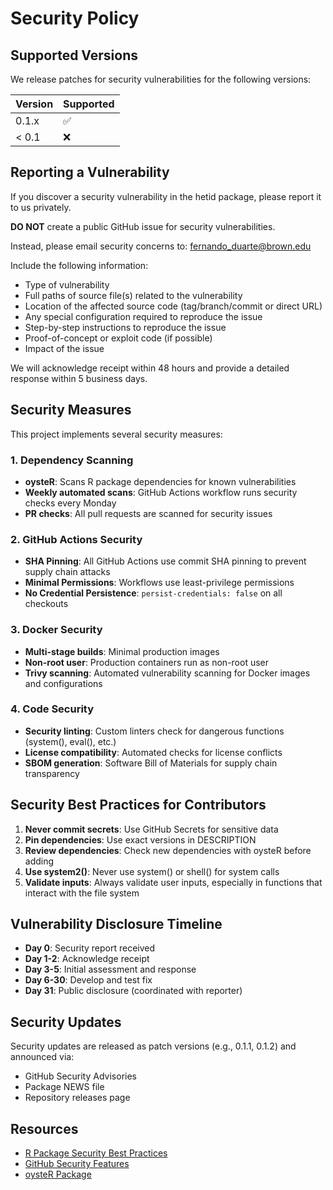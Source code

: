 # Security Policy

## Supported Versions

We release patches for security vulnerabilities for the following versions:

| Version | Supported          |
| ------- | ------------------ |
| 0.1.x   | :white_check_mark: |
| < 0.1   | :x:                |

## Reporting a Vulnerability

If you discover a security vulnerability in the hetid package, please report it to us privately.

**DO NOT** create a public GitHub issue for security vulnerabilities.

Instead, please email security concerns to: fernando_duarte@brown.edu

Include the following information:
- Type of vulnerability
- Full paths of source file(s) related to the vulnerability
- Location of the affected source code (tag/branch/commit or direct URL)
- Any special configuration required to reproduce the issue
- Step-by-step instructions to reproduce the issue
- Proof-of-concept or exploit code (if possible)
- Impact of the issue

We will acknowledge receipt within 48 hours and provide a detailed response within 5 business days.

## Security Measures

This project implements several security measures:

### 1. Dependency Scanning
- **oysteR**: Scans R package dependencies for known vulnerabilities
- **Weekly automated scans**: GitHub Actions workflow runs security checks every Monday
- **PR checks**: All pull requests are scanned for security issues

### 2. GitHub Actions Security
- **SHA Pinning**: All GitHub Actions use commit SHA pinning to prevent supply chain attacks
- **Minimal Permissions**: Workflows use least-privilege permissions
- **No Credential Persistence**: `persist-credentials: false` on all checkouts

### 3. Docker Security
- **Multi-stage builds**: Minimal production images
- **Non-root user**: Production containers run as non-root user
- **Trivy scanning**: Automated vulnerability scanning for Docker images and configurations

### 4. Code Security
- **Security linting**: Custom linters check for dangerous functions (system(), eval(), etc.)
- **License compatibility**: Automated checks for license conflicts
- **SBOM generation**: Software Bill of Materials for supply chain transparency

## Security Best Practices for Contributors

1. **Never commit secrets**: Use GitHub Secrets for sensitive data
2. **Pin dependencies**: Use exact versions in DESCRIPTION
3. **Review dependencies**: Check new dependencies with oysteR before adding
4. **Use system2()**: Never use system() or shell() for system calls
5. **Validate inputs**: Always validate user inputs, especially in functions that interact with the file system

## Vulnerability Disclosure Timeline

- **Day 0**: Security report received
- **Day 1-2**: Acknowledge receipt
- **Day 3-5**: Initial assessment and response
- **Day 6-30**: Develop and test fix
- **Day 31**: Public disclosure (coordinated with reporter)

## Security Updates

Security updates are released as patch versions (e.g., 0.1.1, 0.1.2) and announced via:
- GitHub Security Advisories
- Package NEWS file
- Repository releases page

## Resources

- [R Package Security Best Practices](https://cran.r-project.org/doc/manuals/r-devel/R-exts.html#Security-considerations)
- [GitHub Security Features](https://docs.github.com/en/code-security)
- [oysteR Package](https://github.com/sonatype-nexus-community/oysteR) 